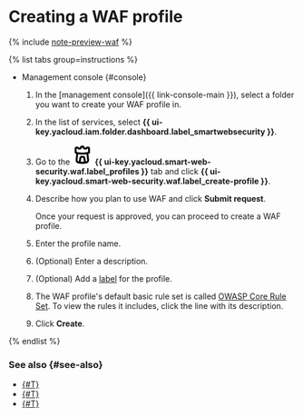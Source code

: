 # Creating a WAF profile

{% include [note-preview-waf](../../_includes/smartwebsecurity/note-preview-waf.md) %}

{% list tabs group=instructions %}

- Management console {#console}

  1. In the [management console]({{ link-console-main }}), select a folder you want to create your WAF profile in.
  1. In the list of services, select **{{ ui-key.yacloud.iam.folder.dashboard.label_smartwebsecurity }}**.
  1. Go to the ![image](../../_assets/smartwebsecurity/waf.svg) **{{ ui-key.yacloud.smart-web-security.waf.label_profiles }}** tab and click **{{ ui-key.yacloud.smart-web-security.waf.label_create-profile }}**.
  1. Describe how you plan to use WAF and click **Submit request**.

      Once your request is approved, you can proceed to create a WAF profile.
  1. Enter the profile name.
  1. (Optional) Enter a description.
  1. (Optional) Add a [label](../../resource-manager/concepts/labels.md) for the profile.
  1. The WAF profile's default basic rule set is called [OWASP Core Rule Set](https://coreruleset.org/). To view the rules it includes, click the line with its description.
  1. Click **Create**.

{% endlist %}

### See also {#see-also}

* [{#T}](rule-add.md)
* [{#T}](profile-update.md)
* [{#T}](waf-profile-delete.md)